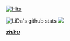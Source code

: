 [![Hits](https://hits.seeyoufarm.com/api/count/incr/badge.svg?url=https%3A%2F%2Fgithub.com%2Fsubinium)](https://hits.seeyoufarm.com)
	
![LiDa's github stats](https://github-readme-stats.vercel.app/api?username=763337092&show_icons=true&hide_border=true)
![](https://road-to-kaggle-grandmaster.vercel.app/api/badges/a763337092/competition/light)

[***zhihu***](https://www.zhihu.com/people/li-da-29-4/posts)
